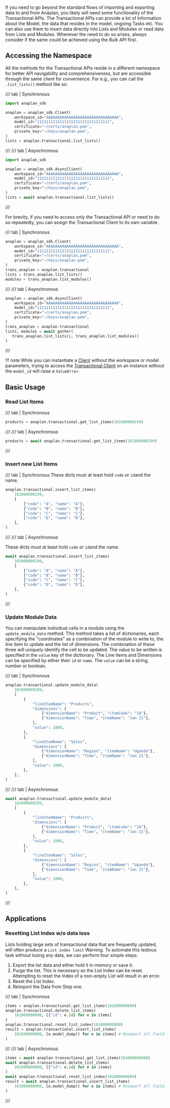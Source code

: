 If you need to go beyond the standard flows of importing and exporting data to and from Anaplan, you likely will need
some functionality of the Transactional APIs. The Transactional APIs can provide a lot of Information about the Model,
the data that resides in the model, ongoing Tasks etc. You can also use them to insert data directly into Lists and
Modules or read data from Lists and Modules. Whenever the need to do so arises, always consider if the same could be
achieved using the Bulk API first.

## Accessing the Namespace

All the methods for the Transactional APIs reside in a different namespace for better API navigability and
comprehensiveness, but are accessible through the same client for convenience. For e.g., you can call
the `.list_lists()` method like so:

/// tab | Synchronous

```python
import anaplan_sdk

anaplan = anaplan_sdk.Client(
    workspace_id="AAAAAAAAAAAAAAAAAAAAAAAAAAAAAAAA",
    model_id="11111111111111111111111111111111",
    certificate="~/certs/anaplan.pem",
    private_key="~/keys/anaplan.pem",
)
lists = anaplan.transactional.list_lists()
```

///
/// tab | Asynchronous

```python
import anaplan_sdk

anaplan = anaplan_sdk.AsyncClient(
    workspace_id="AAAAAAAAAAAAAAAAAAAAAAAAAAAAAAAA",
    model_id="11111111111111111111111111111111",
    certificate="~/certs/anaplan.pem",
    private_key="~/keys/anaplan.pem",
)
lists = await anaplan.transactional.list_lists()
```

///

For brevity, if you need to access only the Transactional API or need to do so repeatedly, you can assign the
Transactional Client to its own variable.

/// tab | Synchronous

```python
anaplan = anaplan_sdk.Client(
    workspace_id="AAAAAAAAAAAAAAAAAAAAAAAAAAAAAAAA",
    model_id="11111111111111111111111111111111",
    certificate="~/certs/anaplan.pem",
    private_key="~/keys/anaplan.pem",
)
trans_anaplan = anaplan.transactional
lists = trans_anaplan.list_lists()
modules = trans_anaplan.list_modules()
```

///
/// tab | Asynchronous

```python
anaplan = anaplan_sdk.AsyncClient(
    workspace_id="AAAAAAAAAAAAAAAAAAAAAAAAAAAAAAAA",
    model_id="11111111111111111111111111111111",
    certificate="~/certs/anaplan.pem",
    private_key="~/keys/anaplan.pem",
)
trans_anaplan = anaplan.transactional
lists, modules = await gather(
   trans_anaplan.list_lists(), trans_anaplan.list_modules()
)
```

///

!!! note
    While you can instantiate a [Client](../api/sync/client.md) without the workspace or model parameters, trying to access
    the [Transactional Client](../api/sync/transactional_client.md) on an instance without the `model_id` will raise a `ValueError`.

## Basic Usage

### Read List Items

/// tab | Synchronous

```python
products = anaplan.transactional.get_list_items(101000000299)
```

///
/// tab | Asynchronous

```python
products = await anaplan.transactional.get_list_items(101000000299)
```

///

### Insert new List Items

/// tab | Synchronous
These dicts must at least hold `code` or `id`and the name.

```python
anaplan.transactional.insert_list_items(
    101000000299,
    [
        {"code": "A", "name": "A"},
        {"code": "B", "name": "B"},
        {"code": "C", "name": "C"},
        {"code": "D", "name": "D"},
    ],
)
```

///
/// tab | Asynchronous

These dicts must at least hold `code` or `id`and the name.

```python
await anaplan.transactional.insert_list_items(
    101000000299,
    [
        {"code": "A", "name": "A"},
        {"code": "B", "name": "B"},
        {"code": "C", "name": "C"},
        {"code": "D", "name": "D"},
    ],
)
```

///

### Update Module Data

You can manipulate individual cells in a module using the `update_module_data` method. This method takes a list of
dictionaries, each specifying the "coordinates" as a combination of the module to write to, the line item to update and
the list of dimensions. The combination of these three will uniquely identify the cell to be updated. The value to be
written is specified in the `value` key of the dictionary. The Line Items and Dimensions can be specified by either
their `id` or `name`. The `value` can be a string, number or boolean.

/// tab | Synchronous

```python
anaplan.transactional.update_module_data(
    101000000299,
    [
        {
            "lineItemName": "Products",
            "dimensions": [
                {"dimensionName": "Product", "itemCode": "18"},
                {"dimensionName": "Time", "itemName": "Jan 21"},
            ],
            "value": 1000,
        },
        {
            "lineItemName": "Sales",
            "dimensions": [
                {"dimensionName": "Region", "itemName": "Uganda"},
                {"dimensionName": "Time", "itemName": "Jan 21"},
            ],
            "value": 1000,
        },
    ],
)

```

///
/// tab | Asynchronous

```python
await anaplan.transactional.update_module_data(
    101000000299,
    [
        {
            "lineItemName": "Products",
            "dimensions": [
                {"dimensionName": "Product", "itemCode": "18"},
                {"dimensionName": "Time", "itemName": "Jan 21"},
            ],
            "value": 1000,
        },
        {
            "lineItemName": "Sales",
            "dimensions": [
                {"dimensionName": "Region", "itemName": "Uganda"},
                {"dimensionName": "Time", "itemName": "Jan 21"},
            ],
            "value": 1000,
        },
    ],
)
```

///

## Applications

### Resetting List Index w/o data loss

Lists holding large sets of transactional data that are frequently updated, will often produce a `List index limit`
Warning. To automate this tedious task without losing any data, we can perform four simple steps:

1. Export the list data and either hold it in memory or save it.
2. Purge the list. This is necessary so the List Index can be reset. Attempting to reset the Index of a non-empty List
   will result in an error.
3. Reset the List Index.
4. Reimport the Data from Step one.

/// tab | Synchronous

```python
items = anaplan.transactional.get_list_items(101000000000)
anaplan.transactional.delete_list_items(
    101000000000, [{"id": e.id} for e in items]
)
anaplan.transactional.reset_list_index(101000000000)
result = anaplan.transactional.insert_list_items(
    101000000008, [e.model_dump() for e in items] # Reimport all fields.
)
```

///
/// tab | Asynchronous

```python
items = await anaplan.transactional.get_list_items(101000000000)
await anaplan.transactional.delete_list_items(
    101000000000, [{"id": e.id} for e in items]
)
await anaplan.transactional.reset_list_index(101000000000)
result = await anaplan.transactional.insert_list_items(
    101000000008, [e.model_dump() for e in items] # Reimport all fields. 
)
```

///
